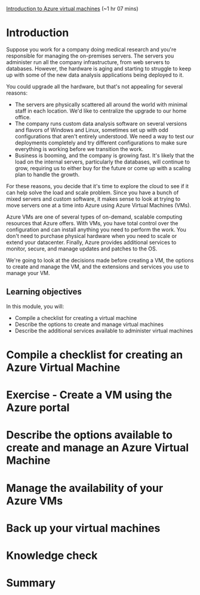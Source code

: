[Introduction to Azure virtual machines](https://docs.microsoft.com/en-us/learn/modules/intro-to-azure-virtual-machines/) (~1 hr 07 mins)

# Introduction

Suppose you work for a company doing medical research and you're responsible for managing the on-premises servers. The servers you administer run all the company infrastructure, from web servers to databases. However, the hardware is aging and starting to struggle to keep up with some of the new data analysis applications being deployed to it.

You could upgrade all the hardware, but that's not appealing for several reasons:

- The servers are physically scattered all around the world with minimal staff in each location. We'd like to centralize the upgrade to our home office.
- The company runs custom data analysis software on several versions and flavors of Windows and Linux, sometimes set up with odd configurations that aren't entirely understood. We need a way to test our deployments completely and try different configurations to make sure everything is working before we transition the work.
- Business is booming, and the company is growing fast. It's likely that the load on the internal servers, particularly the databases, will continue to grow, requiring us to either buy for the future or come up with a scaling plan to handle the growth.

For these reasons, you decide that it's time to explore the cloud to see if it can help solve the load and scale problem. Since you have a bunch of mixed servers and custom software, it makes sense to look at trying to move servers one at a time into Azure using Azure Virtual Machines (VMs).

Azure VMs are one of several types of on-demand, scalable computing resources that Azure offers. With VMs, you have total control over the configuration and can install anything you need to perform the work. You don't need to purchase physical hardware when you need to scale or extend your datacenter. Finally, Azure provides additional services to monitor, secure, and manage updates and patches to the OS.

We're going to look at the decisions made before creating a VM, the options to create and manage the VM, and the extensions and services you use to manage your VM.

## Learning objectives

In this module, you will:

- Compile a checklist for creating a virtual machine
- Describe the options to create and manage virtual machines
- Describe the additional services available to administer virtual machines

# Compile a checklist for creating an Azure Virtual Machine

# Exercise - Create a VM using the Azure portal

# Describe the options available to create and manage an Azure Virtual Machine

# Manage the availability of your Azure VMs

# Back up your virtual machines

# Knowledge check

# Summary
